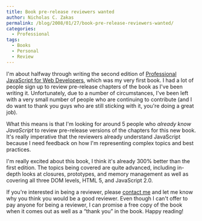 ```yaml
---
title: Book pre-release reviewers wanted
author: Nicholas C. Zakas
permalink: /blog/2008/01/27/book-pre-release-reviewers-wanted/
categories:
  - Professional
tags:
  - Books
  - Personal
  - Review
---
```

I'm about halfway through writing the second edition of <a title="Professional JavaScript for Web Developers" rel="external" href="http://www.amazon.com/exec/obidos/redirect?link_code=ur2&tag=nczonline-20&camp=1789&creative=9325&path=http%3A%2F%2Fwww.amazon.com%2Fgp%2Fproduct%2F0764579088%2F">Professional JavaScript for Web Developers</a>, which was my very first book. I had a lot of people sign up to review pre-release chapters of the book as I've been writing it. Unfortunately, due to a number of circumstances, I've been left with a very small number of people who are continuing to contribute (and I do want to thank you guys who are still sticking with it, you're doing a great job).

What this means is that I'm looking for around 5 people who *already know JavaScript* to review pre-release versions of the chapters for this new book. It's really imperative that the reviewers already understand JavaScript because I need feedback on how I'm representing complex topics and best practices.

I'm really excited about this book, I think it's already 300% better than the first edition. The topics being covered are quite advanced, including in-depth looks at closures, prototypes, and memory management as well as covering all three DOM levels, HTML 5, and JavaScript 2.0.

If you're interested in being a reviewer, please <a rel="internal" href="{{site.url}}/contact">contact me</a> and let me know why you think you would be a good reviewer. Even though I can't offer to pay anyone for being a reviewer, I can promise a free copy of the book when it comes out as well as a &#8220;thank you&#8221; in the book. Happy reading!
